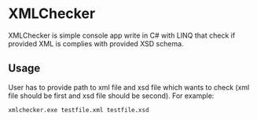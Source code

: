 # XMLChecker

XMLChecker is simple console app write in C# with LINQ that check if provided XML is complies with provided XSD schema.


## Usage

User has to provide path to xml file and xsd file which wants to check (xml file should be first and xsd file should be second). For example:

```
xmlchecker.exe testfile.xml testfile.xsd
```

